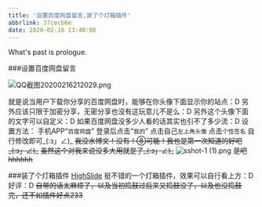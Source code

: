 ```yaml
---
title: '设置百度网盘留言,装了个灯箱插件'
abbrlink: 37cecb6e
date: 2020-02-16 13:40:00
---
```

What's past is prologue.

<!--more-->###设置百度网盘留言

![QQ截图20200216212029.png][1]

就是说当用户下载你分享的百度网盘时，能够在你头像下面显示你的站点：D
另外应该只限于加密分享，无密分享也没有这玩意儿不是么：D
另外这个头像下面的文字可以自定义：D
如果百度网盘没多少人看的话其实也引不了多少流：D
设置方法：
手机APP“`百度网盘`”
登录后点击“`我的`”
点击自己`左上角头像`
点击`个性签名`
自行修改即可_(:з」∠)_
~~我没水博文！没有！⑧可能！我也是第一次知道的好吧_(:з」∠)_~~
~~虽然这个对我来说没多大用就是了_(:з」∠)_~~
![sshot-1 (1).png][2]
~~是吧hhhhhh~~


###装了个灯箱插件
[HighSlide][3]
挺不错的一个灯箱插件，效果可以自行看上方：D
好评：D
~~自带的话太麻烦了，以及当初捣鼓过后来又捣鼓没了，以及也没捣鼓完，还不如插件好点233~~


[1]: https://wansz.xyz/usr/uploads/2020/02/1836172311.png
[2]: https://wansz.xyz/usr/uploads/2020/02/1828441244.png
[3]: https://github.com/jzwalk/HighSlide